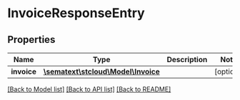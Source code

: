 # InvoiceResponseEntry

## Properties

| Name        | Type                                              | Description | Notes      |
| ----------- | ------------------------------------------------- | ----------- | ---------- |
| **invoice** | [**\sematext\stcloud\Model\Invoice**](Invoice.md) |             | [optional] |

[[Back to Model list]](../../README.md#documentation-for-models) [[Back to API list]](../../README.md#documentation-for-api-endpoints) [[Back to README]](../../README.md)
